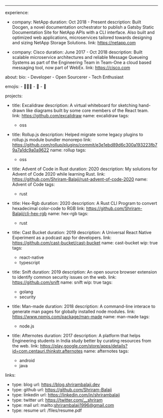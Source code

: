 ---
experience:
  - company: NetApp
    duration: Oct 2018 - Present
    description: Built Docgen, a novel documentation orchestrator to publish a Gatsby Static Documentation Site for NetApp APIs with a CLI interface. Also built and optimized web applications, microservices tailored towards designing and sizing NetApp Storage Solutions.
    link: https://netapp.com

  - company: Cisco
    duration: June 2017 - Oct 2018
    description: Built scalable microservice architectures and reliable Message Queueing Systems as part of the Engineering Team in Team-One a cloud based messaging tool, now part of WebEx.
    link: https://cisco.com

about:
  bio:
    - Developer
    - Open Sourcerer
    - Tech Enthusiast

  emojis:
    - 👨🏽‍💻
    - 🤩
    - 🤖

projects:
  - title: Excalidraw
    description: A virtual whiteboard for sketching hand-drawn like diagrams built by some core members of the React team.
    link: https://github.com/excalidraw
    name: excalidraw
    tags:
      - oss

  - title: Rollup.js
    description: ​Helped migrate some legacy plugins to rollup.js module bundler monorepo
    link: https://github.com/rollup/plugins/commit/e3e1ebd89d6c300a193223fb79a7a1dc9a0a9622
    name: rollup
    tags:
      - oss

  - title: Advent of Code in Rust
    duration: 2020
    description: My solutions for Advent of Code 2020 while learning Rust.
    link: https://github.com/Shriram-Balaji/rust-advent-of-code-2020
    name: Advent of Code
    tags:
      - rust

  - title: Hex-Rgb
    duration: 2020
    description: A Rust CLI Program to convert hexadecimal color-code to RGB
    link: https://github.com/Shriram-Balaji/cli-hex-rgb
    name: hex-rgb
    tags:
      - rust

  - title: Cast Bucket
    duration: 2019
    description: A Universal React Native Experiment as a podcast app for developers.
    link: https://github.com/cast-bucket/cast-bucket
    name: cast-bucket
    wip: true
    tags:
      - react-native
      - typescript

  - title: Snift
    duration: 2019
    description: An open source browser extension to identify common security issues on the web.
    link: https://github.com/snift
    name: snift
    wip: true
    tags:
      - golang
      - security

  - title: Man-made
    duration: 2018
    description: A command-line interace to generate man pages for globally installed node modules.
    link: https://www.npmjs.com/package/man-made
    name: man-made
    tags:
      - node.js

  - title: Afternotes
    duration: 2017
    description: A platform that helps Engineering students in India study better by curating resources from the web.
    link: https://play.google.com/store/apps/details?id=com.centauri.thinkstr.afternotes
    name: afternotes
    tags:
      - android
      - java

links:
- type: blog
  url: https://blog.shrirambalaji.dev
- type: github
  url: https://github.com/Shriram-Balaji
- type: linkedin
  url: https://linkedin.com/in/shrirambalaji
- type: twitter
  url: https://twitter.com/__shriram
- type: mail
  url: mailto:shrirambalaji1996@gmail.com
- type: resume
  url: /files/resume.pdf

